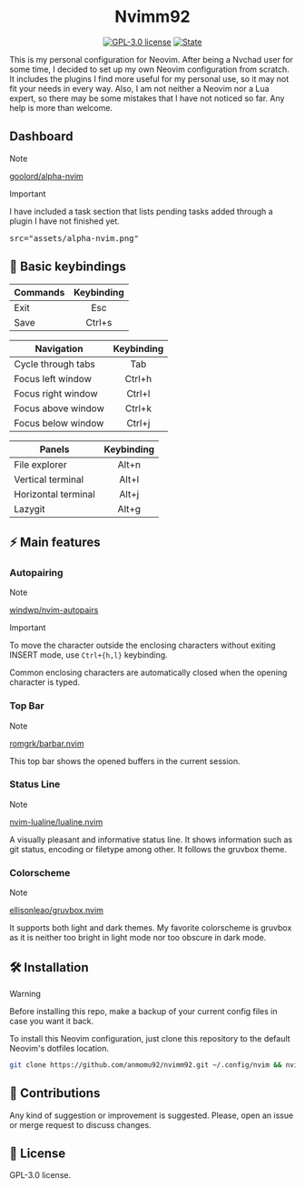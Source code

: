 <h1 align="center">Nvimm92</h1>

<div align="center">

[![GPL-3.0 license](https://img.shields.io/badge/License-GPLv3-blue.svg?style=flat-square)](LICENSE)
[![State](https://img.shields.io/badge/State-active-brightgreen?style=flat-square)]()

</div>

This is my personal configuration for Neovim. After being a Nvchad user for some time, I decided to set up my own Neovim configuration from scratch. It includes the plugins I find more useful for my personal use, so it may not fit your needs in every way. Also, I am not neither a Neovim nor a Lua expert, so there may be some mistakes that I have not noticed so far. Any help is more than welcome. 

## Dashboard
> [!NOTE]
> [goolord/alpha-nvim](https://github.com/goolord/alpha-nvim)

> [!IMPORTANT]
> I have included a task section that lists pending tasks added through a plugin I have not finished yet.

<kbd>
    <img>src="assets/alpha-nvim.png"</img>
</kbd>

## 🧭 Basic keybindings
| Commands | Keybinding | 
| -------- | :--------: |
| Exit | Esc |
| Save | Ctrl+s |

| Navigation | Keybinding |
| ---------- | :----------: |
| Cycle through tabs | Tab |
| Focus left window | Ctrl+h | 
| Focus right window | Ctrl+l | 
| Focus above window | Ctrl+k | 
| Focus below window | Ctrl+j | 

| Panels | Keybinding |
| ------ | :----------: |
| File explorer | Alt+n |
| Vertical terminal | Alt+l |
| Horizontal terminal | Alt+j |
| Lazygit | Alt+g |



## ⚡ Main features

### Autopairing
> [!NOTE]
> [windwp/nvim-autopairs](https://github.com/windwp/nvim-autopairs)

> [!IMPORTANT]
> To move the character outside the enclosing characters without exiting INSERT mode, use `Ctrl+{h,l}` keybinding.

Common enclosing characters are automatically closed when the opening character is typed.

### Top Bar
> [!NOTE]
> [romgrk/barbar.nvim](https://github.com/romgrk/barbar.nvim)

This top bar shows the opened buffers in the current session.

### Status Line
> [!NOTE]
> [nvim-lualine/lualine.nvim](https://github.com/nvim-lualine/lualine.nvim)

A visually pleasant and informative status line. It shows information such as git status, encoding or filetype among other. It follows the gruvbox theme.

### Colorscheme
> [!NOTE]
> [ellisonleao/gruvbox.nvim](https://github.com/ellisonleao/gruvbox.nvim)

It supports both light and dark themes. My favorite colorscheme is gruvbox as it is neither too bright in light mode nor too obscure in dark mode.


## 🛠️ Installation

> [!WARNING]
> Before installing this repo, make a backup of your current config files in case you want it back.

To install this Neovim configuration, just clone this repository to the default Neovim's dotfiles location.

```bash
git clone https://github.com/anmomu92/nvimm92.git ~/.config/nvim && nvim
```

## 🤝 Contributions

Any kind of suggestion or improvement is suggested. Please, open an issue or merge request to discuss changes.

## 📜 License

GPL-3.0 license.
